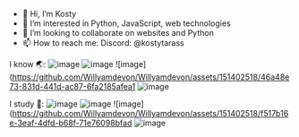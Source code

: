 - 👋 Hi, I’m Kosty
- 👀 I’m interested in Python, JavaScript, web technologies
- 💞️ I’m looking to collaborate on websites and Python
- 📫 How to reach me: Discord: @kostytarass

I know 🌏:
![image](https://github.com/Willyamdevon/Willyamdevon/assets/151402518/7f496fcf-4867-4122-8a67-d00f6e31507f)
![image](https://github.com/Willyamdevon/Willyamdevon/assets/151402518/7576bd4f-e1b8-4924-8781-e32ea73214ba)
![image](https://github.com/Willyamdevon/Willyamdevon/assets/151402518/46a48e73-831d-441d-ac87-6fa2185afea1
![image](https://github.com/Willyamdevon/Willyamdevon/assets/151402518/4a27b7f8-6dbc-4326-8398-6ec4be765959)

I study 🏫:
![image](https://github.com/Willyamdevon/Willyamdevon/assets/151402518/7f496fcf-4867-4122-8a67-d00f6e31507f)
![image](https://github.com/Willyamdevon/Willyamdevon/assets/151402518/7576bd4f-e1b8-4924-8781-e32ea73214ba)
![image](https://github.com/Willyamdevon/Willyamdevon/assets/151402518/f517b16e-3eaf-4dfd-b68f-71e76098bfad
![image](https://github.com/Willyamdevon/Willyamdevon/assets/151402518/d51ea014-2da8-478c-940b-fa580e52b701)


<!---
Willyamdevon/Willyamdevon is a ✨ special ✨ repository because its `README.md` (this file) appears on your GitHub profile.
You can click the Preview link to take a look at your changes.
--->
